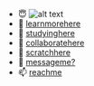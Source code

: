- 😇 ![alt text](https://github.com/vipul43/vipul43/fav.jpeg?raw=true)
- 🔭 <a href="vipul43.github.io/my_portfolio">learnmorehere</a>
- 🌱 <a href="iitpkd.ac.in">studyinghere</a>
- 👯 <a href="github.com/vipul43/image_captioning">collaboratehere</a>
- 🤔 <a href="vipul43.github.io/draw">scratchhere</a>
- 💬 <a href="https://api.whatsapp.com/send?phone=917032708714&text=Heyy%20I%20Just%20saw%20your%20profile%20on%20gihub.%20Want%20to%20chat😀😀">messageme?</a>
- 📫 <a href="mailto:saifunny43@gmail.com">reachme</a>
